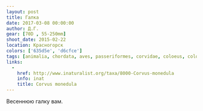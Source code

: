 ```yaml
---
layout: post
title: Галка
date: 2017-03-08 00:00:00
author: Д.Г.
gear: [70D , 55-250mm]
shoot_date: 2015-02-22
location: Красногорск
colors: ['635d5e', 'd6cfce']
tags: [animalia, chordata, aves, passeriformes, corvidae, coloeus, coloeus monedula]
links:
  -
    href: http://www.inaturalist.org/taxa/8000-Corvus-monedula
    info: inat
    title: Corvus monedula
---
```


Весеннюю галку вам.
